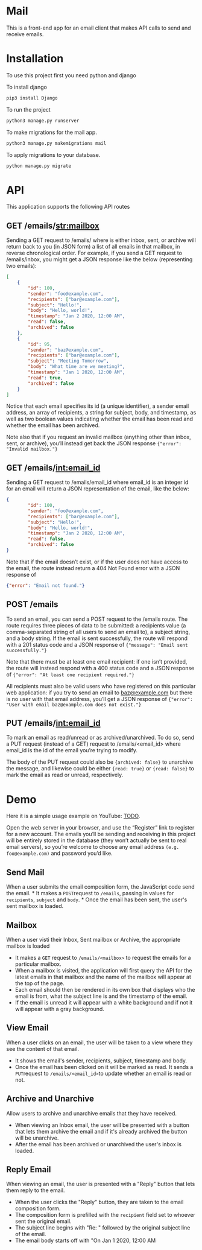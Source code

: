 # Mail

This is a front-end app for an email client that makes API calls to send and receive emails.

# Installation

To use this project first you need python and django

To install django
```bash
pip3 install Django
```

To run the project
```bash
python3 manage.py runserver
```

To make migrations for the mail app.
```bash
python3 manage.py makemigrations mail
```

To apply migrations to your database.
```bash
python manage.py migrate
```

# API

This application supports the following API routes

## GET /emails/<str:mailbox>

Sending a GET request to /emails/<mailbox> where <mailbox> is either inbox, sent, or archive will return back to you (in JSON form) a list of all emails in that mailbox, in reverse chronological order. For example, if you send a GET request to /emails/inbox, you might get a JSON response like the below (representing two emails):
```json
[
    {
        "id": 100,
        "sender": "foo@example.com",
        "recipients": ["bar@example.com"],
        "subject": "Hello!",
        "body": "Hello, world!",
        "timestamp": "Jan 2 2020, 12:00 AM",
        "read": false,
        "archived": false
    },
    {
        "id": 95,
        "sender": "baz@example.com",
        "recipients": ["bar@example.com"],
        "subject": "Meeting Tomorrow",
        "body": "What time are we meeting?",
        "timestamp": "Jan 1 2020, 12:00 AM",
        "read": true,
        "archived": false
    }
]
```
Notice that each email specifies its id (a unique identifier), a sender email address, an array of recipients, a string for subject, body, and timestamp, as well as two boolean values indicating whether the email has been read and whether the email has been archived.

Note also that if you request an invalid mailbox (anything other than inbox, sent, or archive), you’ll instead get back the JSON response ``{"error": "Invalid mailbox."}``

## GET /emails/<int:email_id>

Sending a GET request to /emails/email_id where email_id is an integer id for an email will return a JSON representation of the email, like the below:

```json
{
        "id": 100,
        "sender": "foo@example.com",
        "recipients": ["bar@example.com"],
        "subject": "Hello!",
        "body": "Hello, world!",
        "timestamp": "Jan 2 2020, 12:00 AM",
        "read": false,
        "archived": false
}
```

Note that if the email doesn’t exist, or if the user does not have access to the email, the route instead return a 404 Not Found error with a JSON response of

```json
{"error": "Email not found."}
```

## POST /emails
To send an email, you can send a POST request to the /emails route. The route requires three pieces of data to be submitted: a recipients value (a comma-separated string of all users to send an email to), a subject string, and a body string.
If the email is sent successfully, the route will respond with a 201 status code and a JSON response of  ``` {"message": "Email sent successfully."} ```

Note that there must be at least one email recipient: if one isn’t provided, the route will instead respond with a 400 status code and a JSON response of ```{"error": "At least one recipient required."}```

All recipients must also be valid users who have registered on this particular web application: if you try to send an email to baz@example.com but there is no user with that email address, you’ll get a JSON response of ```{"error": "User with email baz@example.com does not exist."} ```

## PUT /emails/<int:email_id>

To mark an email as read/unread or as archived/unarchived. To do so, send a PUT request (instead of a GET) request to /emails/<email_id> where email_id is the id of the email you’re trying to modify.

The body of the PUT request could also be ```{archived: false}``` to unarchive the message, and likewise could be either ``{read: true}`` or ``{read: false}`` to mark the email as read or unread, respectively.



# Demo

Here it is a simple usage example on YouTube: [TODO]().

Open the web server in your browser, and use the “Register” link to register for a new account. The emails you’ll be sending and receiving in this project will be entirely stored in the database (they won’t actually be sent to real email servers), so you’re welcome to choose any email address ``(e.g. foo@example.com)`` and password you’d like.

## Send Mail

When a user submits the email composition form, the JavaScript code send the email.
    * It makes a `POST`request to `/emails`, passing in values for `recipients`, `subject` and `body`.
    * Once the email has been sent, the user's sent mailbox is loaded.

## Mailbox

When a user visti their Inbox, Sent mailbox or Archive, the appropriate mailbox is loaded
* It makes a `GET` request to `/emails/<mailbox>` to request the emails for a particular mailbox.
* When a mailbox is visited, the application will first query the API for the latest emails in that mailbox and the name of the mailbox will appear at the top of the page.
* Each email should then be rendered in its own box that displays who the email is from, what the subject line is and the timestamp of the email.
* If the email is unread it will appear with a white background and if not it will appear with a gray background.

## View Email

When a user clicks on an email, the user will be taken to a view where they see the content of that email.
* It shows the email's sender, recipients, subject, timestamp and body.
* Once the email has been clicked on it will be marked as read. It sends a `PUT`request to `/emails/<email_id>`to update whether an email is read or not.

## Archive and Unarchive

Allow users to archive and unarchive emails that they have received.
* When viewing an Inbox email, the user will be presented with a button that lets them archive the email and if it's already archived the button will be unarchive.
* After the email has been archived or unarchived the user's inbox is loaded.

## Reply Email

When viewing an email, the user is presented with a "Reply" button that lets them reply to the email.
* When the user clicks the "Reply" button, they are taken to the email composition form.
* The composition form is prefilled with the `recipient` field set to whoever sent the original email.
* The subject line begins with "Re: " followed by the original subject line of the email.
* The email body starts off with "On Jan 1 2020, 12:00 AM
